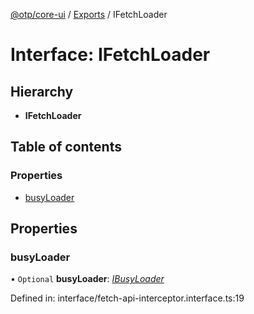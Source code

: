 [@otp/core-ui](../README.md) / [Exports](../modules.md) / IFetchLoader

# Interface: IFetchLoader

## Hierarchy

* **IFetchLoader**

## Table of contents

### Properties

- [busyLoader](ifetchloader.md#busyloader)

## Properties

### busyLoader

• `Optional` **busyLoader**: [*IBusyLoader*](ibusyloader.md)

Defined in: interface/fetch-api-interceptor.interface.ts:19
